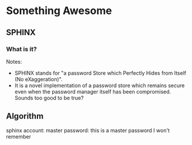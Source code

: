 

# Something Awesome
## SPHINX

### What is it?

Notes:
- SPHINX stands for "a password Store which Perfectly Hides from Itself (No eXaggeration)". 
- It is a novel implementation of a password store which remains secure even when the password manager itself has been compromised. Sounds too good to be true?

## Algorithm




sphinx account:
master password: this is a master password I won't remember
